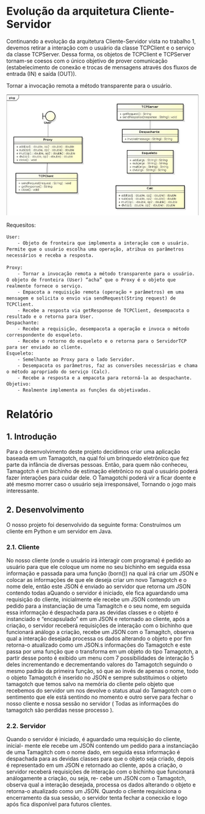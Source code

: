 # Evolução da arquitetura Cliente-Servidor


Continuando a evolução da arquitetura Cliente-Servidor vista
no trabalho 1, devemos retirar a interação com o usuário da classe
TCPClient e o serviço da classe TCPServer. Dessa forma, os objetos de
TCPClient e TCPServer tornam-se coesos com o único objetivo de prover
comunicação (estabelecimento de conexão e trocas de mensagens através
dos fluxos de entrada (IN) e saída (OUT)).

Tornar a invocação remota a método transparente para
o usuário.

![Diagrama Calculadora](./docs/diagrama.png)


Requesitos:
    
    User:
        - Objeto de fronteira que implementa a interação com o usuário. Permite que o usuário escolha uma operação, atribua os parâmetros necessários e receba a resposta.

    Proxy: 
        - Tornar a invocação remota a método transparente para o usuário. O objeto de fronteira (User) “acha” que o Proxy é o objeto que realmente fornece o serviço.
        - Empacota a requisição remota (operação + parâmetros) em uma mensagem e solicita o envio via sendRequest(String request) de TCPClient.
        - Recebe a resposta via getResponse de TCPClient, desempacota o resultado e o retorna para User.
    Despachante: 
        - Recebe a requisição, desempacota a operação e invoca o método correspondente do esqueleto.
        - Recebe o retorno do esqueleto e o retorna para o ServidorTCP para ser enviado ao cliente.
    Esqueleto:
        - Semelhante ao Proxy para o lado Servidor.
        - Desempacota os parâmetros, faz as conversões necessárias e chama o método apropriado do serviço (Calc).
        - Recebe a resposta e a empacota para retorná-la ao despachante.
    Objetivo:
        - Realmente implementa as funções da objetivadas.





# Relatório


## 1. Introdução

Para o desenvolvimento deste projeto decidimos criar uma aplicação baseada em
um Tamagotch, na qual foi um brinquedo eletrônico que fez parte da infância de
diversas pessoas. Então, para quem não conheceu, Tamagotch é um bichinho de
estimação eletrônico no qual o usuário poderá fazer interações para cuidar dele.
O Tamagotchi poderá vir a ficar doente e até mesmo morrer caso o usuário seja
irresponsável, Tornando o jogo mais interessante.

## 2. Desenvolvimento

O nosso projeto foi desenvolvido da seguinte forma: Construı́mos um cliente em
Python e um servidor em Java.

### 2.1. Cliente

No nosso cliente (onde o usuário irá interagir com programa) é pedido ao usuário
para que ele coloque um nome no seu bichinho em seguida essa informação e passada para uma função (born()) na qual irá criar um JSON e colocar as
informações de que ele deseja criar um novo Tamagotch e o nome dele, então
este JSON é enviado ao servidor que retorna um JSON contendo todas aQuando
o servidor é iniciado, ele fica aguardando uma requisição do cliente, inicialmente
ele recebe um JSON contendo um pedido para a instanciação de uma Tamagitch
e o seu nome, em seguida essa informação é despachada para as devidas classes
e o objeto é instanciado e “encapsulado” em um JSON e retornado ao cliente,
após a criação, o servidor receberá requisições de interação com o bichinho que
funcionará análogo a criação, recebe um JSON com o Tamagitch, observa qual
a interação desejada processa os dados alterando o objeto e por fim retorna-o
atualizado como um JSON.s informações do Tamagotch e este passa por uma
função que o transforma em um objeto do tipo Tamagotch, a partir desse ponto
é exibido um menu com 7 possibilidades de interação 5 deles incrementando
e decrementando valores do Tamagotch seguindo o mesmo padrão da primeira
função, só que ao invés de apenas o nome, todo o objeto Tamagotch é inserido no
JSON e sempre substituimos o objeto tamagotch que temos salvo na memória
do cliente pelo objeto que recebemos do servidor um nos devolve o status atual
do Tamagotch com o sentimento que ele está sentindo no momento e outro serve
para fechar o nosso cliente e nossa sessão no servidor ( Todas as informações do
tamagotch são perdidas nesse processo ).

### 2.2. Servidor 

Quando o servidor é iniciado, é aguardado uma requisição do cliente, inicial-
mente ele recebe um JSON contendo um pedido para a instanciação de uma
Tamagitch com o nome dado, em seguida essa informação é despachada para
as devidas classes para que o objeto seja criado, depois é representado em um
JSON e retornado ao cliente, após a criação, o servidor receberá requisições de
interação com o bichinho que funcionará análogamente a criação, ou seja, re-
cebe um JSON com o Tamagotch, observa qual a interação desejada, processa
os dados alterando o objeto e retorna-o atualizado como um JSON. Quando
o cliente requisiciona o encerramento da sua sessão, o servidor tenta fechar a
conecxão e logo após fica disponı́vel para futuros clientes.